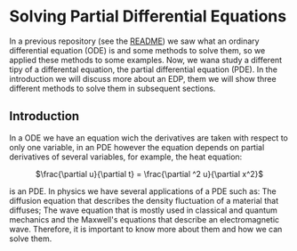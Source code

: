 # Solving Partial Differential Equations

In a previous repository (see the [README](https://github.com/jescott07/solving-ordinary-differential-equations/blob/main/README.md)) we saw what an ordinary differential equation (ODE) is and some methods to solve them, so we applied these methods to some examples. Now, we wana study a different tipy of a differental equation, the partial differential equation (PDE). In the introduction we will discuss more about an EDP, them we will show three different methods to solve them in subsequent sections.

## Introduction

In a ODE we have an equation wich the derivatives are taken with respect to only one variable, in an PDE however the equation depends on partial derivatives of several variables, for example, the heat equation:

<p align='center'>
$\frac{\partial u}{\partial t} = \frac{\partial ^2 u}{\partial x^2}$
<p/>

is an PDE. In physics we have several applications of a PDE such as: The diffusion equation that describes the density fluctuation of a material that diffuses; The wave equation that is mostly used in classical and quantum mechanics and the Maxwell's equations that describe an electromagnetic wave. Therefore, it is important to know more about them and how we can solve them.
